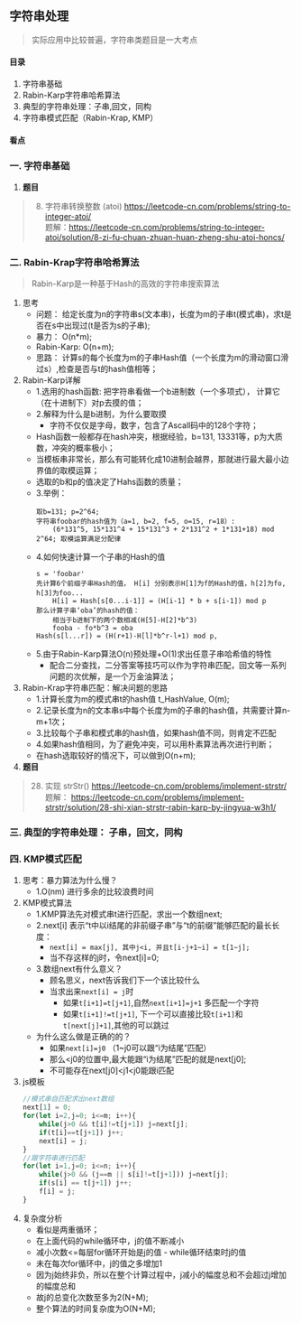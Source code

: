 ## 字符串处理
> 实际应用中比较普遍，字符串类题目是一大考点

#### 目录
1. 字符串基础
2. Rabin-Karp字符串哈希算法
3. 典型的字符串处理：子串,回文，同构
4. 字符串模式匹配（Rabin-Krap, KMP）

#### 看点 
### 一. 字符串基础
1. **题目**
  > 8. 字符串转换整数 (atoi)  https://leetcode-cn.com/problems/string-to-integer-atoi/  
  > 题解：https://leetcode-cn.com/problems/string-to-integer-atoi/solution/8-zi-fu-chuan-zhuan-huan-zheng-shu-atoi-honcs/

### 二. Rabin-Krap字符串哈希算法 
> Rabin-Karp是一种基于Hash的高效的字符串搜索算法

1. 思考
	- 问题： 给定长度为n的字符串s(文本串)，长度为m的子串t(模式串)，求t是否在s中出现过(t是否为s的子串);
	- 暴力： O(n*m);
	- Rabin-Karp: O(n+m);
	- 思路： 计算s的每个长度为m的子串Hash值（一个长度为m的滑动窗口滑过s）,检查是否与t的hash值相等；
2. Rabin-Karp详解
	- 1.选用的hash函数: 把字符串看做一个b进制数（一个多项式）， 计算它（在十进制下）对p去摸的值；
	- 2.解释为什么是b进制，为什么要取摸
		- 字符不仅仅是字母，数字，包含了Ascall码中的128个字符； 
    - Hash函数一般都存在hash冲突，根据经验，b=131, 13331等，p为大质数，冲突的概率极小；
    - 当模板串非常长，那么有可能转化成10进制会越界，那就进行最大最小边界值的取模运算； 
    - 选取的b和p的值决定了Hahs函数的质量；
	- 3.举例：
      ```
      取b=131; p=2^64;
      字符串foobar的hash值为（a=1, b=2, f=5, o=15, r=18）: 
          (6*131^5, 15*131^4 + 15*131^3 + 2*131^2 + 1*131+18) mod 2^64; 取模运算满足分配律
      ```
	- 4.如何快速计算一个子串的Hash的值
      ```
      s = 'foobar'
      先计算6个前缀子串Hash的值， H[i] 分别表示H[1]为f的Hash的值，h[2]为fo, h[3]为foo...
          H[i] = Hash[s[0...i-1]] = (H[i-1] * b + s[i-1]) mod p
      那么计算子串‘oba’的hash的值：
          相当于b进制下的两个数相减(H[5]-H[2]*b^3) 
          fooba - fo*b^3 = oba
      Hash(s[l...r]) = (H(r+1)-H[l]*b^r-l+1) mod p,
      ```
	- 5.由于Rabin-Karp算法O(n)预处理+O(1)求出任意子串哈希值的特性
		- 配合二分查找，二分答案等技巧可以作为字符串匹配，回文等一系列问题的次优解，是一个万金油算法；
3. Rabin-Krap字符串匹配：解决问题的思路
	- 1.计算长度为m的模式串t的hash值 t_HashValue, O(m);
	- 2.记录长度为n的文本串s中每个长度为m的子串的hash值，共需要计算n-m+1次；
	- 3.比较每个子串和模式串的hash值，如果hash值不同，则肯定不匹配
	- 4.如果hash值相同，为了避免冲突，可以用朴素算法再次进行判断；
	- 在hash选取较好的情况下，可以做到O(n+m);
4. **题目**
  > 28. 实现 strStr() https://leetcode-cn.com/problems/implement-strstr/      
  > 题解： https://leetcode-cn.com/problems/implement-strstr/solution/28-shi-xian-strstr-rabin-karp-by-jingyua-w3h1/
  > 
### 三. 典型的字符串处理： 子串，回文，同构
### 四. KMP模式匹配 
1. 思考：暴力算法为什么慢？
	- 1.O(nm) 进行多余的比较浪费时间
2. KMP模式算法
	- 1.KMP算法先对模式串t进行匹配，求出一个数组next;
	- 2.next[i] 表示“t中以i结尾的非前缀子串”与“t的前缀”能够匹配的最长长度： 
		- `next[i] = max[j], 其中j<i, 并且t[i-j+1~i] = t[1~j];`
		- 当不存这样的j时，令next[i]=0;
	- 3.数组next有什么意义？
		- 顾名思义，next告诉我们下一个该比较什么
		- 当求出来`next[i] = j`时
			- 如果`t[i+1]=t[j+1]`,自然`next[i+1]=j+1` 多匹配一个字符
			- 如果`t[i+1]!=t[j+1]`, 下一个可以直接比较`t[i+1]`和`t[next[j]+1]`,其他的可以跳过
	- 为什么这么做是正确的的？
		- 如果`next[i]=j0` （1~j0可以跟“i为结尾”匹配）
		- 那么<j0的位置中,最大能跟“i为结尾”匹配的就是next[j0];
		- 不可能存在next[j0]<j1<j0能跟i匹配
3. js模板
	```javascript
	//模式串自匹配求出next数组
	next[1] = 0;
	for(let i=2,j=0; i<=m; i++){
		while(j>0 && t[i]!=t[j+1]) j=next[j];
		if(t[i]==t[j+1]) j++;
		next[i] = j;
	}
	//跟字符串进行匹配
	for(let i=1,j=0; i<=n; i++){
		while(j>0 && (j==m || s[i]!=t[j+1])) j=next[j];
		if(s[i] == t[j+1]) j++;
		f[i] = j;
	}
	```
4.	复杂度分析
	- 看似是两重循环；
	- 在上面代码的while循环中，j的值不断减小
	- 减小次数<=每层for循环开始是j的值 - while循环结束时j的值
	- 未在每次for循环中，j的值之多增加1
	- 因为j始终非负，所以在整个计算过程中，j减小的幅度总和不会超过j增加的幅度总和
	- 故j的总变化次数至多为2(N+M);
	- 整个算法的时间复杂度为O(N+M);
